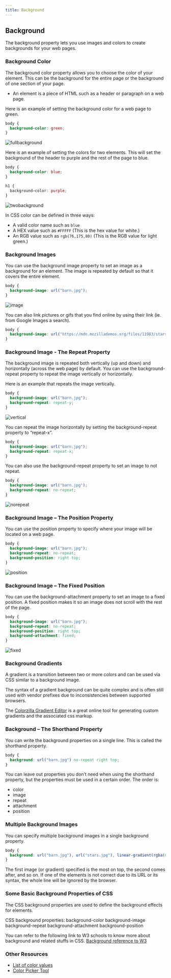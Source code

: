 ```yaml
---
title: Background
---
```

## Background
The background property lets you use images and colors to create backgrounds for your web pages.

### Background Color
The background color property allows you to choose the color of your element. This can be the background for the entire page or the background of one section of your page.
* An element is a piece of HTML such as a header or paragraph on a web page.

Here is an example of setting the background color for a web page to green.
```css
body {
  background-color: green;
}
```
![fullbackground](https://user-images.githubusercontent.com/26467304/31036038-845567f2-a538-11e7-8e6c-8a52bb0d44b8.png)

Here is an example of setting the colors for two elements. This will set the background of the header
to purple and the rest of the page to blue.

```css
body {
  background-color: blue;
}

h1 {
  background–color: purple;
}
```
![twobackground](https://user-images.githubusercontent.com/26467304/31036152-0607936a-a539-11e7-9e9f-a5e60ade042d.png)

In CSS color can be defined in three ways:
* A valid color name such as `blue`
* A HEX value such as `#FFFFF` (This is the hex value for white.)
* An RGB value such as `rgb(76,175,80)` (This is the RGB value for light green.)

### Background Images
You can use the background image property to set an image as a background for an element.
The image is repeated by default so that it covers the entire element.
```css
body {
  background-image: url("barn.jpg");
}
```
![image](https://user-images.githubusercontent.com/26467304/31036366-eb1fc260-a539-11e7-835d-e3f935a22c86.png)


You can also link pictures or gifs that you find online by using their link (ie. from Google Images a search).
```css
body {
  background-image: url("https://mdn.mozillademos.org/files/11983/starsolid.gif");
}
```

### Background Image - The Repeat Property
The background image is repeated both vertically (up and down) and horizontally (across the web page) by default.
You can use the background-repeat property to repeat the image vertically or horizontally.

Here is an example that repeats the image vertically.
```css
body {
  background-image: url("barn.jpg");
  background-repeat: repeat-y;
}
```
![vertical](https://user-images.githubusercontent.com/26467304/31039770-8962c7a6-a54e-11e7-9d25-4fb09760d219.PNG)

You can repeat the image horizontally by setting the background-repeat property to “repeat-x”.
```css
body {
  background-image: url("barn.jpg");
  background-repeat: repeat-x;
}
```

You can also use the background-repeat property to set an image to not repeat.
```css
body {
  background-image: url("barn.jpg");
  background-repeat: no-repeat;
}
```
![norepeat](https://user-images.githubusercontent.com/26467304/31039801-c8761efc-a54e-11e7-8bb9-ec5b88885a50.PNG)

### Background Image – The Position Property
You can use the position property to specify where your image will be located on a web page.
```css
body {
  background-image: url("barn.jpg");
  background-repeat: no-repeat;
  background-position: right top;
}
```
![position](https://user-images.githubusercontent.com/26467304/31039828-077d1038-a54f-11e7-8aa6-092253ca92b8.PNG)

### Background Image – The Fixed Position
You can use the background-attachment property to set an image to a fixed position.
A fixed position makes it so an image does not scroll with the rest of the page.
```css
body {
  background-image: url("barn.jpg");
  background-repeat: no-repeat;
  background-position: right top;
  background-attachment: fixed;
}
```

![fixed](https://user-images.githubusercontent.com/26467304/31039859-39612c92-a54f-11e7-93ca-9d7bcb938225.PNG)

### Background Gradients
A gradient is a transition between two or more colors and can be used via CSS similar to a background image.  

The syntax of a gradient background can be quite complex and is often still used with vendor prefixes due to inconsistencies between supported browsers.

The <a href='http://www.colorzilla.com/gradient-editor/' target="_blank" rel='nofollow'>Colorzilla Gradient Editor</a> is a great online tool for generating custom gradients and the associated css markup.

### Background – The Shorthand Property
You can write the background properties on a single line. This is called the shorthand property.
```css
body {
  background: url("barn.jpg") no-repeat right top;
}
```
You can leave out properties you don’t need when using the shorthand property, but the properties
must be used in a certain order. The order is:
* color
* image
* repeat
* attachment
* position

### Multiple Background Images
You can specify multiple background images in a single background property.
```css
body {
  background: url("barn.jpg"), url("stars.jpg"), linear-gradient(rgba(0, 0, 255, 0.5), rgba(255, 255, 0, 0.5));
}
```
The first image (or gradient) specified is the most on top, the second comes after, and so on.
If one of the elements is not correct due to its URL or its syntax, the whole line will be ignored by the browser.

### Some Basic Background Properties of CSS
The CSS background properties are used to define the background effects for elements.

CSS background properties:
background-color
background-image
background-repeat
background-attachment
background-position

You can refer to the following link to W3 schools to know more about background and related stuffs in CSS.
<a href = "https://www.w3schools.com/css/css_background.asp">Background reference to W3</a>

### Other Resources
* <a href='http://cloford.com/resources/colours/500col.htm' target='_blank' rel='nofollow'>List of color values</a>
* <a href='http://colrd.com/create/palette/' target='_blank' rel='nofollow'>Color Picker Tool</a>
